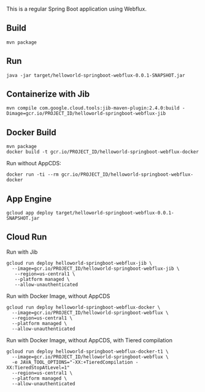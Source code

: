 This is a regular Spring Boot application using Webflux.

## Build
```
mvn package
```

## Run
```
java -jar target/helloworld-springboot-webflux-0.0.1-SNAPSHOT.jar
```

## Containerize with Jib
```
mvn compile com.google.cloud.tools:jib-maven-plugin:2.4.0:build -Dimage=gcr.io/PROJECT_ID/helloworld-springboot-webflux-jib
```

## Docker Build 
```
mvn package
docker build -t gcr.io/PROJECT_ID/helloworld-springboot-webflux-docker
```

Run without AppCDS:
```
docker run -ti --rm gcr.io/PROJECT_ID/helloworld-springboot-webflux-docker
```

## App Engine

```
gcloud app deploy target/helloworld-springboot-webflux-0.0.1-SNAPSHOT.jar 
```

## Cloud Run
Run with Jib
```
gcloud run deploy helloworld-springboot-webflux-jib \
  --image=gcr.io/PROJECT_ID/helloworld-springboot-webflux-jib \
   --region=us-central1 \
   --platform managed \
   --allow-unauthenticated
```

Run with Docker Image, without AppCDS
```
gcloud run deploy helloworld-springboot-webflux-docker \
  --image=gcr.io/PROJECT_ID/helloworld-springboot-webflux \
  --region=us-central1 \
  --platform managed \
  --allow-unauthenticated
```

Run with Docker Image, without AppCDS, with Tiered compilation
```
gcloud run deploy helloworld-springboot-webflux-docker-t1 \
  --image=gcr.io/PROJECT_ID/helloworld-springboot-webflux \
  -e JAVA_TOOL_OPTIONS="-XX:+TieredCompilation -XX:TieredStopAtLevel=1"
  --region=us-central1 \
  --platform managed \
  --allow-unauthenticated
```

